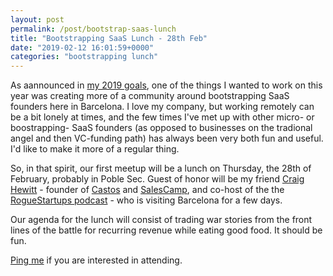 ```yaml
---
layout: post
permalink: /post/bootstrap-saas-lunch
title: "Bootstrapping SaaS Lunch - 28th Feb"
date: "2019-02-12 16:01:59+0000"
categories: "bootstrapping lunch"
---
```



As aannounced in [my 2019 goals](/post/goals-for-2019), one of the things I wanted to
work on this year was creating more of a community around bootstrapping SaaS founders
here in Barcelona. I love my company, but working remotely can be a bit lonely at times,
and the few times I've met up with other micro- or boostrapping- SaaS founders (as
opposed to businesses on the tradional angel and then VC-funding path) has always been
very both fun and useful. I'd like to make it more of a regular thing. 

So, in that spirit, our first meetup will be a lunch on Thursday, the 28th of February,
probably in Poble Sec. Guest of honor will be my friend [Craig Hewitt](https://twitter.com/TheCraigHewitt) - 
founder of [Castos](https://castos.com/) and [SalesCamp](https://salescamp.io/), and
co-host of the the [RogueStartups podcast](http://roguestartups.com) - who is visiting
Barcelona for a few days.

Our agenda for the lunch will consist of trading war stories from the front lines of
the battle for recurring revenue while eating good food. It should be fun. 

[Ping me](https://twitter.com/freyfogle) if you are interested in attending. 







